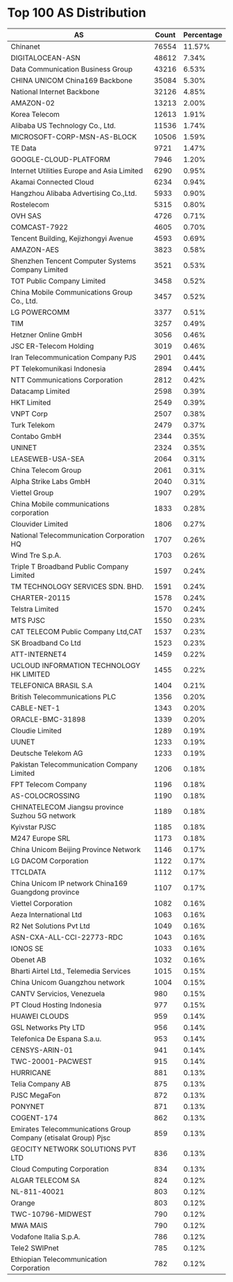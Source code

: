 # Top 100 AS Distribution
| AS | Count | Percentage |
|----|----|----|
| Chinanet | 76554 | 11.57% |
| DIGITALOCEAN-ASN | 48612 | 7.34% |
| Data Communication Business Group | 43216 | 6.53% |
| CHINA UNICOM China169 Backbone | 35084 | 5.30% |
| National Internet Backbone | 32126 | 4.85% |
| AMAZON-02 | 13213 | 2.00% |
| Korea Telecom | 12613 | 1.91% |
| Alibaba US Technology Co., Ltd. | 11536 | 1.74% |
| MICROSOFT-CORP-MSN-AS-BLOCK | 10506 | 1.59% |
| TE Data | 9721 | 1.47% |
| GOOGLE-CLOUD-PLATFORM | 7946 | 1.20% |
| Internet Utilities Europe and Asia Limited | 6290 | 0.95% |
| Akamai Connected Cloud | 6234 | 0.94% |
| Hangzhou Alibaba Advertising Co.,Ltd. | 5933 | 0.90% |
| Rostelecom | 5315 | 0.80% |
| OVH SAS | 4726 | 0.71% |
| COMCAST-7922 | 4605 | 0.70% |
| Tencent Building, Kejizhongyi Avenue | 4593 | 0.69% |
| AMAZON-AES | 3823 | 0.58% |
| Shenzhen Tencent Computer Systems Company Limited | 3521 | 0.53% |
| TOT Public Company Limited | 3458 | 0.52% |
| China Mobile Communications Group Co., Ltd. | 3457 | 0.52% |
| LG POWERCOMM | 3377 | 0.51% |
| TIM | 3257 | 0.49% |
| Hetzner Online GmbH | 3056 | 0.46% |
| JSC ER-Telecom Holding | 3019 | 0.46% |
| Iran Telecommunication Company PJS | 2901 | 0.44% |
| PT Telekomunikasi Indonesia | 2894 | 0.44% |
| NTT Communications Corporation | 2812 | 0.42% |
| Datacamp Limited | 2598 | 0.39% |
| HKT Limited | 2549 | 0.39% |
| VNPT Corp | 2507 | 0.38% |
| Turk Telekom | 2479 | 0.37% |
| Contabo GmbH | 2344 | 0.35% |
| UNINET | 2324 | 0.35% |
| LEASEWEB-USA-SEA | 2064 | 0.31% |
| China Telecom Group | 2061 | 0.31% |
| Alpha Strike Labs GmbH | 2040 | 0.31% |
| Viettel Group | 1907 | 0.29% |
| China Mobile communications corporation | 1833 | 0.28% |
| Clouvider Limited | 1806 | 0.27% |
| National Telecommunication Corporation HQ | 1707 | 0.26% |
| Wind Tre S.p.A. | 1703 | 0.26% |
| Triple T Broadband Public Company Limited | 1597 | 0.24% |
| TM TECHNOLOGY SERVICES SDN. BHD. | 1591 | 0.24% |
| CHARTER-20115 | 1578 | 0.24% |
| Telstra Limited | 1570 | 0.24% |
| MTS PJSC | 1550 | 0.23% |
| CAT TELECOM Public Company Ltd,CAT | 1537 | 0.23% |
| SK Broadband Co Ltd | 1523 | 0.23% |
| ATT-INTERNET4 | 1459 | 0.22% |
| UCLOUD INFORMATION TECHNOLOGY HK LIMITED | 1455 | 0.22% |
| TELEFONICA BRASIL S.A | 1404 | 0.21% |
| British Telecommunications PLC | 1356 | 0.20% |
| CABLE-NET-1 | 1343 | 0.20% |
| ORACLE-BMC-31898 | 1339 | 0.20% |
| Cloudie Limited | 1289 | 0.19% |
| UUNET | 1233 | 0.19% |
| Deutsche Telekom AG | 1233 | 0.19% |
| Pakistan Telecommunication Company Limited | 1206 | 0.18% |
| FPT Telecom Company | 1196 | 0.18% |
| AS-COLOCROSSING | 1190 | 0.18% |
| CHINATELECOM Jiangsu province Suzhou 5G network | 1189 | 0.18% |
| Kyivstar PJSC | 1185 | 0.18% |
| M247 Europe SRL | 1173 | 0.18% |
| China Unicom Beijing Province Network | 1146 | 0.17% |
| LG DACOM Corporation | 1122 | 0.17% |
| TTCLDATA | 1112 | 0.17% |
| China Unicom IP network China169 Guangdong province | 1107 | 0.17% |
| Viettel Corporation | 1082 | 0.16% |
| Aeza International Ltd | 1063 | 0.16% |
| R2 Net Solutions Pvt Ltd | 1049 | 0.16% |
| ASN-CXA-ALL-CCI-22773-RDC | 1043 | 0.16% |
| IONOS SE | 1033 | 0.16% |
| Obenet AB | 1032 | 0.16% |
| Bharti Airtel Ltd., Telemedia Services | 1015 | 0.15% |
| China Unicom Guangzhou network | 1004 | 0.15% |
| CANTV Servicios, Venezuela | 980 | 0.15% |
| PT Cloud Hosting Indonesia | 977 | 0.15% |
| HUAWEI CLOUDS | 959 | 0.14% |
| GSL Networks Pty LTD | 956 | 0.14% |
| Telefonica De Espana S.a.u. | 953 | 0.14% |
| CENSYS-ARIN-01 | 941 | 0.14% |
| TWC-20001-PACWEST | 915 | 0.14% |
| HURRICANE | 881 | 0.13% |
| Telia Company AB | 875 | 0.13% |
| PJSC MegaFon | 872 | 0.13% |
| PONYNET | 871 | 0.13% |
| COGENT-174 | 862 | 0.13% |
| Emirates Telecommunications Group Company (etisalat Group) Pjsc | 859 | 0.13% |
| GEOCITY NETWORK SOLUTIONS PVT LTD | 836 | 0.13% |
| Cloud Computing Corporation | 834 | 0.13% |
| ALGAR TELECOM SA | 824 | 0.12% |
| NL-811-40021 | 803 | 0.12% |
| Orange | 803 | 0.12% |
| TWC-10796-MIDWEST | 790 | 0.12% |
| MWA MAIS | 790 | 0.12% |
| Vodafone Italia S.p.A. | 786 | 0.12% |
| Tele2 SWIPnet | 785 | 0.12% |
| Ethiopian Telecommunication Corporation | 782 | 0.12% |

